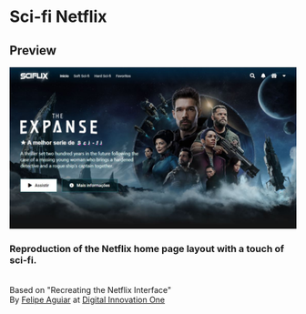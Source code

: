 # Sci-fi Netflix


## Preview

![image](./img/preview.jpg)

### Reproduction of the Netflix home page layout with a touch of sci-fi.

<br>
Based on "Recreating the Netflix Interface" <br>By <a href="https://www.linkedin.com/in/felipe-aguiar-047/">Felipe Aguiar</a> at 
<a href="https://web.digitalinnovation.one/">Digital Innovation One
</a>




